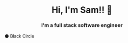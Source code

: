 <div align="center">
  <h1>Hi, I'm Sam!! 👋</h1>
</div>
  <div align="center">
    <h3>I'm a full stack software engineer</h3>
  </div>

  ⚫ Black Circle





<!--
<img src="https://github.com/bittermelonsam/bittermelonsam/assets/76081867/7ebaea99-5cb9-4046-8eaa-647c6be5d258" alt="my banner"/>
**bittermelonsam/bittermelonsam** is a ✨ _special_ ✨ repository because its `README.md` (this file) appears on your GitHub profile.

Here are some ideas to get you started:

- 🔭 I’m currently working on ...
- 🌱 I’m currently learning ...
- 👯 I’m looking to collaborate on ...
- 🤔 I’m looking for help with ...
- 💬 Ask me about ...
- 📫 How to reach me: ...
- 😄 Pronouns: ...
- ⚡ Fun fact: ...
-->
